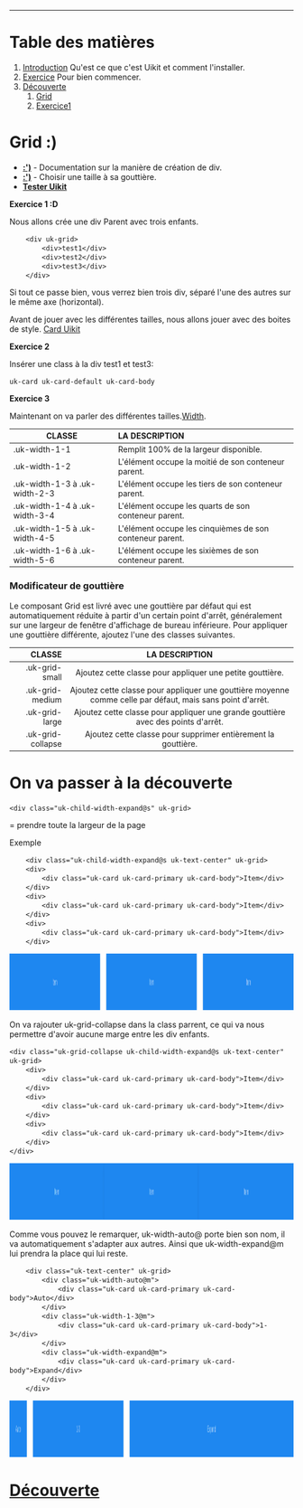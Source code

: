 ---


# Table des matières
1. [Introduction](https://docs.google.com/presentation/d/1ePlkLwS9Ew6DiZe_D98PFSBxpbx93JIVX8h5atwk-Dg/edit?usp=sharing) Qu'est ce que c'est Uikit et comment l'installer.
2. [Exercice](../Exercice/README.md) Pour bien commencer.
3. [Découverte](https://getuikit.com/assets/uikit/tests/)
    1. [Grid](#Grid)
    2. [Exercice1](#Exercice1)

# Grid :) <a name="Grid"></a>

- __[:')](https://getuikit.com/docs/grid)__ - Documentation sur la manière de création de div.
- __[:')](https://getuikit.com/docs/width)__ - Choisir une taille à sa gouttière.
- __[Tester Uikit](https://getuikit.com/assets/uikit/tests/)__

__Exercice 1 :D__ <a name="Exercice1"></a>

Nous allons crée une div Parent avec trois enfants.

```
    <div uk-grid>
        <div>test1</div>
        <div>test2</div>
        <div>test3</div>
    </div>
```

Si tout ce passe bien, vous verrez bien trois div, séparé l'une des autres sur le même axe (horizontal).

Avant de jouer avec les différentes tailles, nous allons jouer avec des boites de style. [Card Uikit](https://getuikit.com/docs/card) 

__Exercice 2__

Insérer une class à la div test1 et test3:

```
uk-card uk-card-default uk-card-body
```
__Exercice 3__

Maintenant on va parler des différentes tailles.[Width](https://getuikit.com/docs/width).


|   CLASSE	                    | LA DESCRIPTION                                           |
| ----------------------------- |:---------------------------------------------------------|
| .uk-width-1-1	                | Remplit 100% de la largeur disponible.                   |
| .uk-width-1-2	                | L'élément occupe la moitié de son conteneur parent.      |
| .uk-width-1-3 à .uk-width-2-3	| L'élément occupe les tiers de son conteneur parent.      |
| .uk-width-1-4 à .uk-width-3-4	| L'élément occupe les quarts de son conteneur parent.     |
| .uk-width-1-5 à .uk-width-4-5	| L'élément occupe les cinquièmes de son conteneur parent. |
| .uk-width-1-6 à .uk-width-5-6	| L'élément occupe les sixièmes de son conteneur parent.   |


### Modificateur de gouttière


Le composant Grid est livré avec une gouttière par défaut qui est automatiquement réduite à partir d'un certain point d'arrêt, généralement sur une largeur de fenêtre d'affichage de bureau inférieure. Pour appliquer une gouttière différente, ajoutez l'une des classes suivantes.

|CLASSE	            |LA DESCRIPTION                                                                                            |
|------------------:|:--------------------------------------------------------------------------------------------------------:|
|.uk-grid-small	    |Ajoutez cette classe pour appliquer une petite gouttière.                                                 |
|.uk-grid-medium	|Ajoutez cette classe pour appliquer une gouttière moyenne comme celle par défaut, mais sans point d'arrêt.|
|.uk-grid-large	    |Ajoutez cette classe pour appliquer une grande gouttière avec des points d'arrêt.                         |
|.uk-grid-collapse	|Ajoutez cette classe pour supprimer entièrement la gouttière.                                             |

# On va passer à la découverte

```
<div class="uk-child-width-expand@s" uk-grid>
```

= prendre toute la largeur de la page

Exemple

```
    <div class="uk-child-width-expand@s uk-text-center" uk-grid>
    <div>
        <div class="uk-card uk-card-primary uk-card-body">Item</div>
    </div>
    <div>
        <div class="uk-card uk-card-primary uk-card-body">Item</div>
    </div>
    <div>
        <div class="uk-card uk-card-primary uk-card-body">Item</div>
    </div>
```

<img src="./img/1.png" height="100" />

On va rajouter uk-grid-collapse dans la class parrent, ce qui va nous permettre d'avoir aucune marge entre les div enfants.


```
<div class="uk-grid-collapse uk-child-width-expand@s uk-text-center" uk-grid>
    <div>
        <div class="uk-card uk-card-primary uk-card-body">Item</div>
    </div>
    <div>
        <div class="uk-card uk-card-primary uk-card-body">Item</div>
    </div>
    <div>
        <div class="uk-card uk-card-primary uk-card-body">Item</div>
    </div>
</div>
```

<img src="./img/2.png" height="100" />

Comme vous pouvez le remarquer, uk-width-auto@ porte bien son nom, il va automatiquement s'adapter aux autres. Ainsi que uk-width-expand@m lui prendra la place qui lui reste.

```
    <div class="uk-text-center" uk-grid>
        <div class="uk-width-auto@m">
            <div class="uk-card uk-card-primary uk-card-body">Auto</div>
        </div>
        <div class="uk-width-1-3@m">
            <div class="uk-card uk-card-primary uk-card-body">1-3</div>
        </div>
        <div class="uk-width-expand@m">
            <div class="uk-card uk-card-primary uk-card-body">Expand</div>
        </div>
    </div>
```

<img src="./img/3.png" height="100" />


# [Découverte](./surprise/docs2.md)

